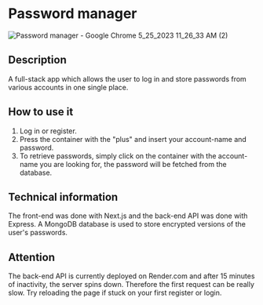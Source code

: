 # Password manager

![Password manager - Google Chrome 5_25_2023 11_26_33 AM (2)](https://github.com/alefDev-prog/password-manager-FrontEnd/assets/114575583/aaa0277e-1c5e-48bd-b7c4-78f809b61930)


## Description

A full-stack app which allows the user to log in and store passwords from various accounts in one single place.

## How to use it

1. Log in or register.
2. Press the container with the "plus" and insert your account-name and password. 
3. To retrieve passwords, simply click on the container with the account-name you are looking for, the password will be fetched from the database.

## Technical information

The front-end was done with Next.js and the back-end API was done with Express. A MongoDB database is used to store encrypted versions of the user's passwords.

## Attention 

The back-end API is currently deployed on Render.com and after 15 minutes of inactivity, the server spins down. Therefore the first request can be really slow. Try reloading the page if stuck on your first register or login.

